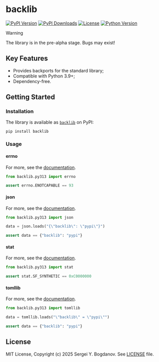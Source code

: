 # backlib

[![PyPI Version][shields/pypi/version]][pypi/homepage]
[![PyPI Downloads][shields/pypi/downloads]][pypi/homepage]
[![License][shields/pypi/license]][github/license]
[![Python Version][shields/python/version]][pypi/homepage]

> [!WARNING]
> The library is in the pre-alpha stage. Bugs may exist!

## Key Features

* Provides backports for the standard library;
* Compatible with Python 3.9+;
* Dependency-free.

## Getting Started

### Installation

The library is available as [`backlib`][pypi/homepage] on PyPI:

```shell
pip install backlib
```

### Usage

#### errno

For more, see the [documentation][docs/errno].

```python
from backlib.py313 import errno

assert errno.ENOTCAPABLE == 93
```

#### json

For more, see the [documentation][docs/json].

```python
from backlib.py313 import json

data = json.loads("{\"backlib\": \"pypi\"}")

assert data == {"backlib": "pypi"}
```

#### stat

For more, see the [documentation][docs/stat].

```python
from backlib.py313 import stat

assert stat.SF_SYNTHETIC == 0xC0000000
```

#### tomllib

For more, see the [documentation][docs/tomllib].

```python
from backlib.py313 import tomllib

data = tomllib.loads("\"backlib\" = \"pypi\"")

assert data == {"backlib": "pypi"}
```

## License

MIT License, Copyright (c) 2025 Sergei Y. Bogdanov. See [LICENSE][github/license] file.

<!-- --- --- --- --- --- --- --- --- --- --- --- --- --- --- --- --- --- --- --- --- --- --- --- -->

[docs/errno]: https://backlib.readthedocs.io/en/latest/backports/python313/errno.html
[docs/json]: https://backlib.readthedocs.io/en/latest/backports/python313/json.html
[docs/stat]: https://backlib.readthedocs.io/en/latest/backports/python313/stat.html
[docs/tomllib]: https://backlib.readthedocs.io/en/latest/backports/python313/tomllib.html

[github/license]: https://github.com/syubogdanov/backlib/tree/main/LICENSE

[pypi/homepage]: https://pypi.org/project/backlib/

[shields/pypi/downloads]: https://img.shields.io/pypi/dm/backlib.svg?color=green
[shields/pypi/license]: https://img.shields.io/pypi/l/backlib.svg?color=green
[shields/pypi/version]: https://img.shields.io/pypi/v/backlib.svg?color=green
[shields/python/version]: https://img.shields.io/pypi/pyversions/backlib.svg?color=green
